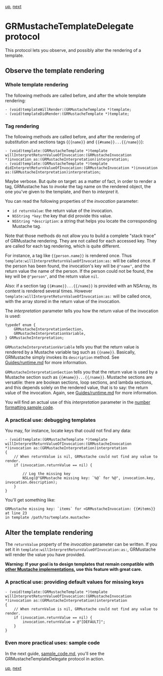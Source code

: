 [up](../../../../GRMustache), [next](sample_code.md)

GRMustacheTemplateDelegate protocol
===================================

This protocol lets you observe, and possibly alter the rendering of a template.


Observe the template rendering
------------------------------

### Whole template rendering

The following methods are called before, and after the whole template rendering:

```objc
- (void)templateWillRender:(GRMustacheTemplate *)template;
- (void)templateDidRender:(GRMustacheTemplate *)template;
```

### Tag rendering

The following methods are called before, and after the rendering of substitution and sections tags (`{{name}}` and `{{#name}}...{{/name}}`):

```objc
- (void)template:(GRMustacheTemplate *)template willInterpretReturnValueOfInvocation:(GRMustacheInvocation *)invocation as:(GRMustacheInterpretation)interpretation;
- (void)template:(GRMustacheTemplate *)template didInterpretReturnValueOfInvocation:(GRMustacheInvocation *)invocation as:(GRMustacheInterpretation)interpretation;
```

Maybe verbose. But quite on target: as a matter of fact, in order to render a tag, GRMustache has to *invoke* the tag name on the rendered object, the one you've given to the template, and then to *interpret* it.

You can read the following properties of the *invocation* parameter:

- `id returnValue`: the return value of the invocation.
- `NSString *key`: the key that did provide this value.
- `NSString *description`: a string that helps you locate the corresponding Mustache tag.

Note that those methods do not allow you to build a complete "stack trace" of GRMustache rendering. They are not called for each accessed key. They are called for each tag rendering, which is quite different.

For instance, a tag like `{{person.name}}` is rendered once. Thus `template:willInterpretReturnValueOfInvocation:as:` will be called once. If the person has been found, the invocation's key will be `@"name"`, and the return value the name of the person. If the person could not be found, the key will be `@"person"`, and the return value `nil`.

Also: if a section tag `{{#name}}...{{/name}}` is provided with an NSArray, its content is rendered several times. However `template:willInterpretReturnValueOfInvocation:as:` will be called once, with the array stored in the return value of the invocation.

The *interpretation* parameter tells you how the return value of the invocation is used:

```objc
typedef enum {
    GRMustacheInterpretationSection,
    GRMustacheInterpretationVariable,
} GRMustacheInterpretation;
```

`GRMustacheInterpretationVariable` tells you that the return value is rendered by a Mustache variable tag such as `{{name}}`. Basically, GRMustache simply invokes its `description` method. See [Guides/runtime.md](runtime.md) for more information.

`GRMustacheInterpretationSection` tells you that the return value is used by a Mustache section such as `{{#name}}...{{/name}}`. Mustache sections are versatile: there are boolean sections, loop sections, and lambda sections, and this depends solely on the rendered value, that is to say: the return value of the invocation. Again, see [Guides/runtime.md](runtime.md) for more information.

You will find an actual use of this *interpretation* parameter in the [number formatting sample code](sample_code/number_formatting.md).


### A practical use: debugging templates

You may, for instance, locate keys that could not find any data:

```objc
- (void)template:(GRMustacheTemplate *)template willInterpretReturnValueOfInvocation:(GRMustacheInvocation *)invocation as:(GRMustacheInterpretation)interpretation
{
    // When returnValue is nil, GRMustache could not find any value to render.
    if (invocation.returnValue == nil) {
        
        // Log the missing key
        NSLog(@"GRMustache missing key: `%@` for %@", invocation.key, invocation.description);
    }
}
```

You'll get something like:

```
GRMustache missing key: `items` for <GRMustacheInvocation: {{#items}} at line 23
in template /path/to/template.mustache>
```

Alter the template rendering
----------------------------

The `returnValue` property of the *invocation* parameter can be written. If you set it in `template:willInterpretReturnValueOfInvocation:as:`, GRMustache will render the value you have provided.

**Warning: If your goal is to design templates that remain compatible with [other Mustache implementations](https://github.com/defunkt/mustache/wiki/Other-Mustache-implementations), use this feature with great care.**


### A practical use: providing default values for missing keys

```objc
- (void)template:(GRMustacheTemplate *)template willInterpretReturnValueOfInvocation:(GRMustacheInvocation *)invocation as:(GRMustacheInterpretation)interpretation
{
    // When returnValue is nil, GRMustache could not find any value to render.
    if (invocation.returnValue == nil) {
        invocation.returnValue = @"[DEFAULT]";
    }
}
```

### Even more practical uses: sample code

In the next guide, [sample_code.md](sample_code.md), you'll see the GRMustacheTemplateDelegate protocol in action.

[up](../../../../GRMustache), [next](sample_code.md)
